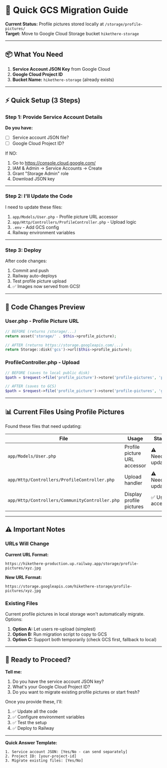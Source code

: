 # 🚀 Quick GCS Migration Guide
**Current Status:** Profile pictures stored locally at `/storage/profile-pictures/`  
**Target:** Move to Google Cloud Storage bucket `hikethere-storage`

---

## 📦 What You Need

1. **Service Account JSON Key** from Google Cloud
2. **Google Cloud Project ID**
3. **Bucket Name:** `hikethere-storage` (already exists)

---

## ⚡ Quick Setup (3 Steps)

### Step 1: Provide Service Account Details

**Do you have:**
- [ ] Service account JSON file?
- [ ] Google Cloud Project ID?

If NO:
1. Go to https://console.cloud.google.com/
2. IAM & Admin → Service Accounts → Create
3. Grant "Storage Admin" role
4. Download JSON key

---

### Step 2: I'll Update the Code

I need to update these files:
1. `app/Models/User.php` - Profile picture URL accessor
2. `app/Http/Controllers/ProfileController.php` - Upload logic
3. `.env` - Add GCS config
4. Railway environment variables

---

### Step 3: Deploy

After code changes:
1. Commit and push
2. Railway auto-deploys
3. Test profile picture upload
4. ✅ Images now served from GCS!

---

## 🔧 Code Changes Preview

### User.php - Profile Picture URL
```php
// BEFORE (returns /storage/...)
return asset('storage/' . $this->profile_picture);

// AFTER (returns https://storage.googleapis.com/...)
return Storage::disk('gcs')->url($this->profile_picture);
```

### ProfileController.php - Upload
```php
// BEFORE (saves to local public disk)
$path = $request->file('profile_picture')->store('profile-pictures', 'public');

// AFTER (saves to GCS)
$path = $request->file('profile_picture')->store('profile-pictures', 'gcs');
```

---

## 📊 Current Files Using Profile Pictures

Found these files that need updating:

| File | Usage | Status |
|------|-------|--------|
| `app/Models/User.php` | Profile picture URL accessor | ⚠️ Needs update |
| `app/Http/Controllers/ProfileController.php` | Upload handler | ⚠️ Needs update |
| `app/Http/Controllers/CommunityController.php` | Display profile pictures | ✅ Uses accessor |

---

## ⚠️ Important Notes

### URLs Will Change

**Current URL Format:**
```
https://hikethere-production.up.railway.app/storage/profile-pictures/xyz.jpg
```

**New URL Format:**
```
https://storage.googleapis.com/hikethere-storage/profile-pictures/xyz.jpg
```

### Existing Files

Current profile pictures in local storage won't automatically migrate. Options:
1. **Option A:** Let users re-upload (simplest)
2. **Option B:** Run migration script to copy to GCS
3. **Option C:** Support both temporarily (check GCS first, fallback to local)

---

## 🎯 Ready to Proceed?

**Tell me:**
1. Do you have the service account JSON key?
2. What's your Google Cloud Project ID?
3. Do you want to migrate existing profile pictures or start fresh?

Once you provide these, I'll:
1. ✅ Update all the code
2. ✅ Configure environment variables
3. ✅ Test the setup
4. ✅ Deploy to Railway

---

**Quick Answer Template:**
```
1. Service account JSON: [Yes/No - can send separately]
2. Project ID: [your-project-id]
3. Migrate existing files: [Yes/No]
```
